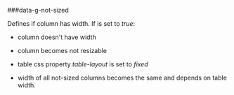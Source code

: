 ﻿###data-g-not-sized

Defines if column has width. If is set to *true*:

+ column doesn't have width

+ column becomes not resizable

+ table css property *table-layout* is set to *fixed*

+ width of all not-sized columns becomes the same and depends on table width.
